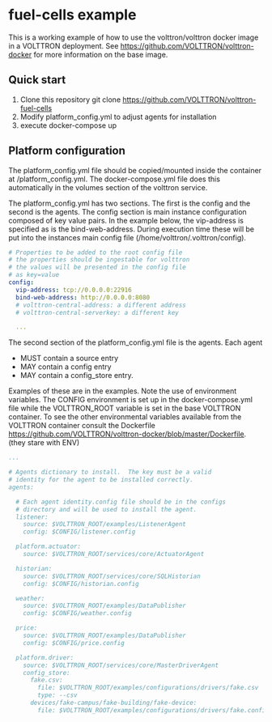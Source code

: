 # fuel-cells example

This is a working example of how to use the volttron/volttron docker image in a VOLTTRON deployment.  See https://github.com/VOLTTRON/volttron-docker for more information on the base image.

## Quick start

1. Clone this repository git clone https://github.com/VOLTTRON/volttron-fuel-cells
1. Modify platform_config.yml to adjust agents for installation
1. execute docker-compose up

## Platform configuration

The platform_config.yml file should be copied/mounted inside the container at /platform_config.yml.  The docker-compose.yml file does this automatically in the volumes section of the volttron service.

The platform_config.yml has two sections.  The first is the config and the second is the agents.  The config section is main instance configuration composed of key value pairs.  In the example below, the vip-address is specified as is the bind-web-address.  During execution time these will be put into the instances main config file (/home/volttron/.volttron/config).

```` yaml
# Properties to be added to the root config file
# the properties should be ingestable for volttron
# the values will be presented in the config file
# as key=value
config:
  vip-address: tcp://0.0.0.0:22916
  bind-web-address: http://0.0.0.0:8080
  # volttron-central-address: a different address
  # volttron-central-serverkey: a different key

  ...
````

The second section of the platform_config.yml file is the agents.  Each agent

- MUST contain a source entry
- MAY contain a config entry
- MAY contain a config_store entry.

Examples of these are in the examples.  Note the use of environment variables.  The CONFIG environment is set up in the docker-compose.yml file while the VOLTTRON_ROOT variable is set in the base VOLTTRON container.  To see the other environmental variables available from the VOLTTRON container consult the Dockerfile https://github.com/VOLTTRON/volttron-docker/blob/master/Dockerfile.  (they stare with ENV)


```` yaml
...

# Agents dictionary to install.  The key must be a valid
# identity for the agent to be installed correctly.
agents:

  # Each agent identity.config file should be in the configs
  # directory and will be used to install the agent.
  listener:
    source: $VOLTTRON_ROOT/examples/ListenerAgent
    config: $CONFIG/listener.config

  platform.actuator:
    source: $VOLTTRON_ROOT/services/core/ActuatorAgent

  historian:
    source: $VOLTTRON_ROOT/services/core/SQLHistorian
    config: $CONFIG/historian.config

  weather:
    source: $VOLTTRON_ROOT/examples/DataPublisher
    config: $CONFIG/weather.config

  price:
    source: $VOLTTRON_ROOT/examples/DataPublisher
    config: $CONFIG/price.config

  platform.driver:
    source: $VOLTTRON_ROOT/services/core/MasterDriverAgent
    config_store:
      fake.csv:
        file: $VOLTTRON_ROOT/examples/configurations/drivers/fake.csv
        type: --csv
      devices/fake-campus/fake-building/fake-device:
        file: $VOLTTRON_ROOT/examples/configurations/drivers/fake.config
````
